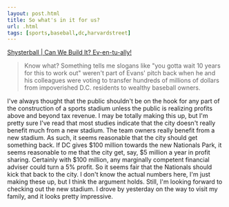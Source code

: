 ```yaml
---
layout: post.html
title: So what's in it for us?
url: .html
tags: [sports,baseball,dc,harvardstreet]
---
```

[Shysterball | Can We Build It? Ev-en-tu-ally!](http://shysterball.blogspot.com/2008/03/can-we-build-it-ev-en-tu-ally.html)

> Know what? Something tells me slogans like "you gotta wait 10 years for this to work out" weren't part of Evans' pitch back when he and his colleagues were voting to transfer hundreds of millions of dollars from impoverished D.C. residents to wealthy baseball owners.

I've always thought that the public shouldn't be on the hook for any part of the construction of a sports stadium unless the public is realizing profits above and beyond tax revenue. I may be totally making this up, but I'm pretty sure I've read that most studies indicate that the city doesn't really benefit much from a new stadium. The team owners really benefit from a new stadium. As such, it seems reasonable that the city should get something back. If DC gives $100 million towards the new Nationals Park, it seems reasonable to me that the city get, say, $5 million a year in profit sharing. Certainly with $100 million, any marginally competent financial adviser could turn a 5% profit. So it seems fair that the Nationals should kick that back to the city. I don't know the actual numbers here, I'm just making these up, but I think the argument holds. Still, I'm looking forward to checking out the new stadium. I drove by yesterday on the way to visit my family, and it looks pretty impressive.
